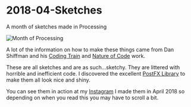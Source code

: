 # 2018-04-Sketches
A month of sketches made in Processing

![Month of Processing](https://gomako.github.com/2018-04-Sketches/screenshot.png "Month of Processing")

A lot of the information on how to make these things came from Dan Shiffman and his [Coding Train](https://www.youtube.com/channel/UCvjgXvBlbQiydffZU7m1_aw) and [Nature of Code](http://natureofcode.com/) work. 

These are all sketches and are as such...sketchy. They are littered with horrible and inefficient code. I discovered the excellent [PostFX Library](https://github.com/cansik/processing-postfx) to make them all look nice and shiny.

You can see them in action at my [Instagram](https://www.instagram.com/_gomako) I made them in April 2018 so depending on when you read this you may have to scroll a bit. 

